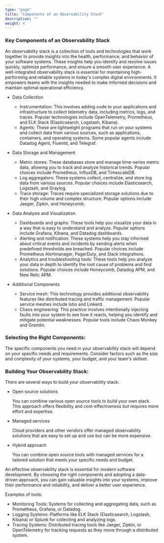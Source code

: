 ```yaml
---
type: "page"
title: "Components of an Observability Stack"
description: ""
weight: 4
---
```


### Key Components of an Observability Stack

An observability stack is a collection of tools and technologies that work together to provide insights into the health, performance, and behavior of your software systems. These insights help you identify and resolve issues quickly, optimize performance, and ensure a smooth user experience. A well-integrated observability stack is essential for maintaining high-performing and reliable systems in today's complex digital environments. It empowers teams with the insights needed to make informed decisions and maintain optimal operational efficiency.


- Data Collection
    
    - Instrumentation: This involves adding code to your applications and infrastructure to collect telemetry data, including metrics, logs, and traces. Popular technologies include OpenTelemetry, Prometheus, and ELK Stack (Elasticsearch, Logstash, Kibana).
    - Agents: These are lightweight programs that run on your systems and collect data from various sources, such as applications, containers, and operating systems. Some popular agents include Datadog Agent, Fluentd, and Telegraf.

- Data Storage and Management

    - Metric stores: These databases store and manage time-series metric data, allowing you to track and analyze historical trends. Popular choices include Prometheus, InfluxDB, and TimescaleDB.
    - Log aggregators: These systems collect, centralize, and store log data from various sources. Popular choices include Elasticsearch, Logstash, and Graylog.
    - Trace storage: Traces require specialized storage solutions due to their high volume and complex structure. Popular options include Jaeger, Zipkin, and Honeycomb.

- Data Analysis and Visualization

    - Dashboards and graphs: These tools help you visualize your data in a way that is easy to understand and analyze. Popular options include Grafana, Kibana, and Datadog dashboards.
    - Alerting and notification: These systems help you stay informed about critical events and incidents by sending alerts when predefined thresholds are breached. Popular choices include Prometheus Alertmanager, PagerDuty, and Slack integrations.
    - Analytics and troubleshooting tools: These tools help you analyze your data in depth to identify the root cause of problems and find solutions. Popular choices include Honeycomb, Datadog APM, and New Relic APM.

- Additional Components

    - Service mesh: This technology provides additional observability features like distributed tracing and traffic management. Popular service meshes include Istio and Linkerd.
    - Chaos engineering: This practice involves intentionally injecting faults into your system to see how it reacts, helping you identify and mitigate potential weaknesses. Popular tools include Chaos Monkey and Gremlin.

### Selecting the Right Components:

The specific components you need in your observability stack will depend on your specific needs and requirements. Consider factors such as the size and complexity of your systems, your budget, and your team's skillset.

### Building Your Observability Stack:

There are several ways to build your observability stack:

- Open source solutions
    
    You can combine various open source tools to build your own stack. This approach offers flexibility and cost-effectiveness but requires more effort and expertise.

- Managed services
    
    Cloud providers and other vendors offer managed observability solutions that are easy to set up and use but can be more expensive.
    
- Hybrid approach
    
    You can combine open source tools with managed services for a tailored solution that meets your specific needs and budget.

An effective observability stack is essential for modern software development. By choosing the right components and adopting a data-driven approach, you can gain valuable insights into your systems, improve their performance and reliability, and deliver a better user experience.

Examples of tools:

- Monitoring Tools: Systems for collecting and aggregating data, such as Prometheus, Grafana, or Datadog.
- Logging Systems: Platforms like ELK Stack (Elasticsearch, Logstash, Kibana) or Splunk for collecting and analyzing logs.
- Tracing Systems: Distributed tracing tools like Jaeger, Zipkin, or OpenTelemetry for tracking requests as they move through a distributed system.
